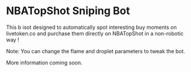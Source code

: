 # NBATopShot Sniping Bot
This b isot designed to automatically spot interesting buy moments on livetoken.co and purchase them directly on NBATopShot in a non-robotic way ! 

Note: You can change the flame and droplet parameters to tweak the bot.

More information coming soon.
